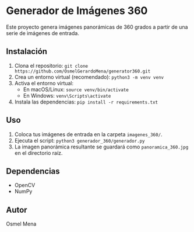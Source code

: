 # Generador de Imágenes 360

Este proyecto genera imágenes panorámicas de 360 grados a partir de una serie de imágenes de entrada.

## Instalación

1.  Clona el repositorio: `git clone https://github.com/OsmelGerardoMena/generator360.git`
2.  Crea un entorno virtual (recomendado): `python3 -m venv venv`
3.  Activa el entorno virtual:
    * En macOS/Linux: `source venv/bin/activate`
    * En Windows: `venv\Scripts\activate`
4.  Instala las dependencias: `pip install -r requirements.txt`

## Uso

1.  Coloca tus imágenes de entrada en la carpeta `imagenes_360/`.
2.  Ejecuta el script: `python3 generador_360/generador.py`
3.  La imagen panorámica resultante se guardará como `panoramica_360.jpg` en el directorio raíz.

## Dependencias

* OpenCV
* NumPy

## Autor

Osmel Mena